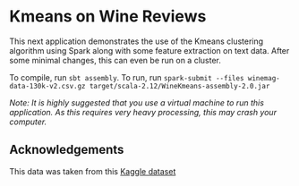 # Kmeans on Wine Reviews

This next application demonstrates the use of the Kmeans clustering algorithm using Spark along with some feature extraction on text data. After some minimal changes, this can even be run on a cluster.

To compile, run `sbt assembly`. To run, run `spark-submit --files winemag-data-130k-v2.csv.gz target/scala-2.12/WineKmeans-assembly-2.0.jar`

*Note: It is highly suggested that you use a virtual machine to run this application. As this requires very heavy processing, this may crash your computer.*

## Acknowledgements

This data was taken from this [Kaggle dataset](https://www.kaggle.com/zynicide/wine-reviews#winemag-data-130k-v2.csv)
